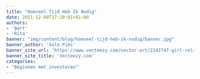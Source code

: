 ```yaml
---
title: "Hoeveel Tijd Heb Ik Nodig"
date: 2021-12-08T17:20:01+01:00
authors: 
- 'Bert'
- 'Rita'
banner: "img/content/blog/hoeveel-tijd-heb-ik-nodig/banner.jpg"
banner_author: 'Xolo Piks'
banner_site_url: 'https://www.vecteezy.com/vector-art/2242747-girl-relaxing-on-the-sun-chair-under-beach-umbrella'
banner_site_title: 'Vecteezy.com'
categories: 
- "Beginnen met investeren"
---
```



